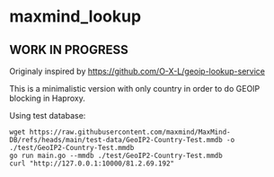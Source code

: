 # maxmind_lookup

## WORK IN PROGRESS


Originaly inspired by <https://github.com/O-X-L/geoip-lookup-service>

This is a minimalistic version with only country in order to do GEOIP blocking in Haproxy.

Using test database:

```shell
wget https://raw.githubusercontent.com/maxmind/MaxMind-DB/refs/heads/main/test-data/GeoIP2-Country-Test.mmdb -o ./test/GeoIP2-Country-Test.mmdb
go run main.go --mmdb ./test/GeoIP2-Country-Test.mmdb
curl "http://127.0.0.1:10000/81.2.69.192"
```

